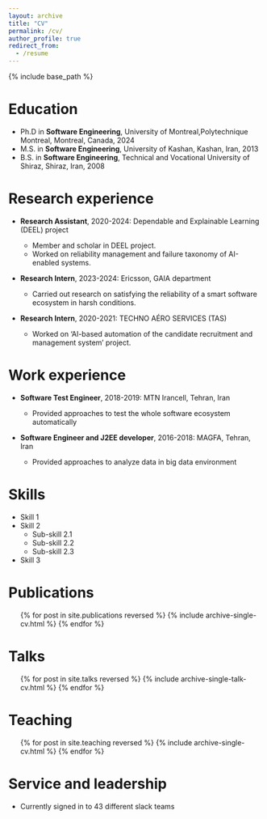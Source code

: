 ```yaml
---
layout: archive
title: "CV"
permalink: /cv/
author_profile: true
redirect_from:
  - /resume
---
```


{% include base_path %}

Education
======
* Ph.D in **Software Engineering**, University of Montreal,Polytechnique Montreal, Montreal, Canada, 2024
* M.S. in **Software Engineering**, University of Kashan, Kashan, Iran, 2013
* B.S. in **Software Engineering**, Technical and Vocational University of Shiraz, Shiraz, Iran, 2008

Research experience
======
* **Research Assistant**, 2020-2024: Dependable and Explainable Learning (DEEL) project
  * Member and scholar in DEEL project.
  * Worked on reliability management and failure taxonomy of AI-enabled systems.

* **Research Intern**, 2023-2024: Ericsson, GAIA department
  * Carried out research on satisfying the reliability of a smart software ecosystem in harsh conditions.

* **Research Intern**, 2020-2021: TECHNO AÉRO SERVICES (TAS)
  * Worked on ‘AI-based automation of the candidate recruitment and management system’ project.

Work experience
======
* **Software Test Engineer**, 2018-2019: MTN Irancell, Tehran, Iran
  * Provided approaches to test the whole software ecosystem automatically
 
* **Software Engineer and J2EE developer**, 2016-2018: MAGFA, Tehran, Iran
  * Provided approaches to analyze data in big data environment

Skills
======
* Skill 1
* Skill 2
  * Sub-skill 2.1
  * Sub-skill 2.2
  * Sub-skill 2.3
* Skill 3

Publications
======
  <ul>{% for post in site.publications reversed %}
    {% include archive-single-cv.html %}
  {% endfor %}</ul>
  
Talks
======
  <ul>{% for post in site.talks reversed %}
    {% include archive-single-talk-cv.html  %}
  {% endfor %}</ul>
  
Teaching
======
  <ul>{% for post in site.teaching reversed %}
    {% include archive-single-cv.html %}
  {% endfor %}</ul>
  
Service and leadership
======
* Currently signed in to 43 different slack teams
